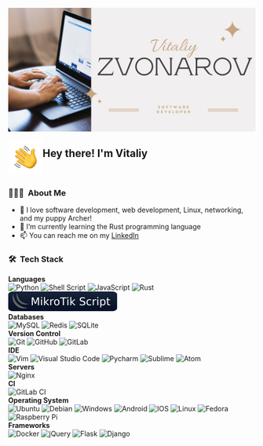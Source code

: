 ![Tal Banner](https://raw.githubusercontent.com/tal-zvon/tal-zvon/main/assets/Vitaliy_Zvonarov.png)

<img alt="Hand_Wave" src="https://raw.githubusercontent.com/tal-zvon/tal-zvon/main/assets/Hand_Wave.gif" width='70' align="left"/><h2>Hey there! I'm Vitaliy</h2>

<br>

### 👨🏻‍💻 &nbsp;About Me

- 👀 I love software development, web development, Linux, networking, and my puppy Archer!
- 🌱 I’m currently learning the Rust programming language
- 📫 You can reach me on my [LinkedIn](https://www.linkedin.com/in/talzvon/)

### 🛠 &nbsp;Tech Stack

__Languages__ <br>
![Python](https://img.shields.io/badge/-Python-05122A?style=flat&logo=python)
![Shell Script](https://img.shields.io/badge/shell_script-%23121011.svg?style=flat&logo=gnu-bash&logoColor=white)
![JavaScript](https://img.shields.io/badge/javascript-%23323330.svg?style=flat&logo=javascript&logoColor=%23F7DF1E)
![Rust](https://img.shields.io/badge/rust-%23000000.svg?style=flat&logo=rust&logoColor=00599C)
![Mikrotik Script](https://raw.githubusercontent.com/tal-zvon/tal-zvon/main/assets/MikroTikScript.svg)
<br> __Databases__ <br>
![MySQL](https://img.shields.io/badge/-MySQL-05122A?style=flat&logo=mysql)
![Redis](https://img.shields.io/badge/redis-%23DD0031.svg?style=flat&logo=redis&logoColor=white)
![SQLite](https://img.shields.io/badge/sqlite-%2307405e.svg?style=flat&logo=sqlite&logoColor=white)
<br> __Version Control__ <br>
![Git](https://img.shields.io/badge/-Git-05122A?style=flat&logo=git)
![GitHub](https://img.shields.io/badge/-GitHub-05122A?style=flat&logo=github)
![GitLab](https://img.shields.io/badge/gitlab-%23181717.svg?style=flat&logo=gitlab&logoColor=white)
<br> __IDE__ <br>
![Vim](https://img.shields.io/badge/VIM-%2311AB00.svg?style=flat&logo=vim&logoColor=white)
![Visual Studio Code](https://img.shields.io/badge/-Visual%20Studio%20Code-05122A?style=flat&logo=visual-studio-code&logoColor=007ACC)
![Pycharm](https://img.shields.io/badge/-PyCharm-05122A?style=flat&logo=pycharm)
![Sublime](https://img.shields.io/badge/Sublime_Text-05122A?style=flat&logo=sublime-text&logoColor=important)
![Atom](https://img.shields.io/badge/Atom-%2366595C.svg?style=flat&logo=atom&logoColor=white)
<br> __Servers__ <br>
![Nginx](https://img.shields.io/badge/nginx-%23009639.svg?style=flat&logo=nginx&logoColor=white)
<br> __CI__ <br>
![GitLab CI](https://img.shields.io/badge/GitLabCI-%23181717.svg?style=flat&logo=gitlab&logoColor=white)
<br> __Operating System__ <br>
![Ubuntu](https://img.shields.io/badge/Ubuntu-E95420?style=flat&logo=ubuntu&logoColor=white)
![Debian](https://img.shields.io/badge/Debian-D70A53?style=flat&logo=debian&logoColor=white)
![Windows](https://img.shields.io/badge/Windows-0078D6?style=flat&logo=windows&logoColor=white)
![Android](https://img.shields.io/badge/Android-3DDC84?style=flat&logo=android&logoColor=white)
![IOS](https://img.shields.io/badge/iOS-000000?style=flat&logo=ios&logoColor=white)
![Linux](https://img.shields.io/badge/Linux-FCC624?style=flat&logo=linux&logoColor=black)
![Fedora](https://img.shields.io/badge/Fedora-294172?style=flat&logo=fedora&logoColor=white)
![Raspberry Pi](https://img.shields.io/badge/-RaspberryPi-C51A4A?style=flat&logo=Raspberry-Pi)
<br> __Frameworks__ <br>
![Docker](https://img.shields.io/badge/-Docker-05122A?style=flat&logo=docker)
![jQuery](https://img.shields.io/badge/jquery-%230769AD.svg?style=flat&logo=jquery&logoColor=white)
![Flask](https://img.shields.io/badge/flask-%23000.svg?style=flat&logo=flask&logoColor=white)
![Django](https://img.shields.io/badge/django-%23092E20.svg?style=flat&logo=django&logoColor=white)
